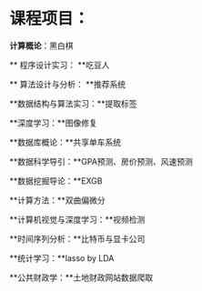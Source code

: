 # 课程项目：

**计算概论**：黑白棋

** 程序设计实习： **吃豆人

** 算法设计与分析： **推荐系统

**数据结构与算法实习：**提取标签

**深度学习：**图像修复

**数据库概论：**共享单车系统

**数据科学导引：**GPA预测、房价预测、风速预测

**数据挖掘导论：**EXGB

**计算方法：**双曲偏微分

**计算机视觉与深度学习：**视频检测

**时间序列分析：**比特币与显卡公司

**统计学习：**lasso by LDA

**公共财政学：**土地财政网站数据爬取

